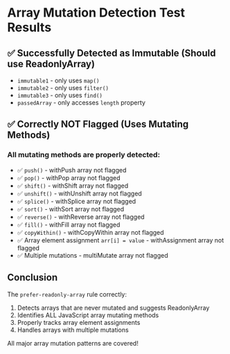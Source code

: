 # Array Mutation Detection Test Results

## ✅ Successfully Detected as Immutable (Should use ReadonlyArray)
- `immutable1` - only uses `map()`
- `immutable2` - only uses `filter()`  
- `immutable3` - only uses `find()`
- `passedArray` - only accesses `length` property

## ✅ Correctly NOT Flagged (Uses Mutating Methods)

### All mutating methods are properly detected:
- ✅ `push()` - withPush array not flagged
- ✅ `pop()` - withPop array not flagged
- ✅ `shift()` - withShift array not flagged
- ✅ `unshift()` - withUnshift array not flagged
- ✅ `splice()` - withSplice array not flagged
- ✅ `sort()` - withSort array not flagged
- ✅ `reverse()` - withReverse array not flagged
- ✅ `fill()` - withFill array not flagged
- ✅ `copyWithin()` - withCopyWithin array not flagged
- ✅ Array element assignment `arr[i] = value` - withAssignment array not flagged
- ✅ Multiple mutations - multiMutate array not flagged

## Conclusion
The `prefer-readonly-array` rule correctly:
1. Detects arrays that are never mutated and suggests ReadonlyArray
2. Identifies ALL JavaScript array mutating methods
3. Properly tracks array element assignments
4. Handles arrays with multiple mutations

All major array mutation patterns are covered!